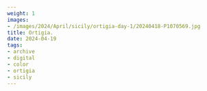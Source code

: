 ```yaml
---
weight: 1
images:
- /images/2024/April/sicily/ortigia-day-1/20240418-P1070569.jpg
title: Ortigia.
date: 2024-04-19
tags:
- archive
- digital
- color
- ortigia
- sicily
---
```


